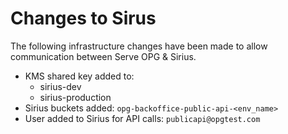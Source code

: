 # Changes to Sirus

The following infrastructure changes have been made to allow communication between Serve OPG & Sirius.

- KMS shared key added to:
  - sirius-dev
  - sirius-production
- Sirius buckets added: `opg-backoffice-public-api-<env_name>`
- User added to Sirius for API calls: `publicapi@opgtest.com`
